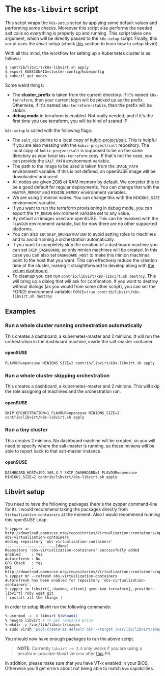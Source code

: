 # The `k8s-libvirt` script

This script wraps the `k8s-setup` script by applying some default values and
performing some checks. Moreover this script also performs the needed salt calls
so everything is properly up and running. This script takes one argument, which
will be directly passed to the `k8s-setup` script. Finally, this script uses the
*libvirt* setup (check [this](#libvirt) section to learn how to setup libvirt).

With all this mind, the workflow for setting up a Kubernetes cluster is as
follows:

```
$ contrib/libvirt/k8s-libvirt.sh apply
$ export KUBECONFIG=cluster-config/kubeconfig
$ kubectl get nodes
```

Some weird things:

- The **cluster_prefix** is taken from the current directory. If it's named
  `k8s-terraform`, then your current login will be picked up as the
  prefix. Otherwise, if it's named `k8s-terraform-stable`, then the prefix will
  be *stable*.
- **debug mode** in terraform is enabled. Not really needed, and if it's the first
  time you use terraform, you will be kind of scared :P

`k8s-setup` is called with the following flags:

- The `salt_dir` points to a local copy of
  [kubic-project/salt](https://github.com/kubic-project/salt). This is helpful if you are
  also messing with the `kubic-project/salt` repository. The local copy of `kubic-project/salt` is
  supposed to be on the same directory as your local `k8s-terraform` copy. If
  that's not the case, you can provide the `SALT_PATH` environment variable.
- The path to the image to be used is taken from the `IMAGE_PATH` environment
  variable. If this is not defined, an openSUSE image will be downloaded and used.
- All nodes are given 2GiB of RAM memory by default. We consider this to be a
  good default for regular deployments. You can change that with the
  `MASTER_MEMORY` and `MINION_MEMORY` environment variables.
- We are using 2 minion nodes. You can change this with the `MINIONS_SIZE`
  environment variable.
- If you want to run the terraform provisioning in debug mode, you can export
  the `TF_DEBUG` environment variable set to any value.
- By default all images used are openSUSE. This can be tweaked with the
  `FLAVOUR` environment variable, but for now there are no other supported platforms.
- You can also set `SKIP_ORCHESTRATION` to avoid setting roles to machines and
  to avoid running a orchestration automatically.
- If you want to completely skip the creation of a dashboard machine you can
  set `SKIP_DASHBOARD`, so only minion machines will be created. In this case you
  can also set `DASHBOARD_HOST` to make this minion machines point to the host
  that you want. This can effectively reduce the creation time of the cluster,
  making it straightforward to develop along with [the velum dashboard](https://github.com/kubic-project/velum).
- To cleanup you can run `contrib/libvirt/k8s-libvirt.sh destroy`. This will
  bring up a dialog that will ask for confimation. If you want to destroy without
  dialogs (as you would from some other script), you can set the FORCE environment
  variable: `FORCE=true contrib/libvirt/k8s-libvirt.sh destroy`

## Examples

### Run a whole cluster running orchestration automatically

This creates a dashboard, a kubernetes-master and 2 minions. It will run the
orchestration in the dashboard machine, inside the salt-master container.

#### openSUSE
`FLAVOUR=opensuse MINIONS_SIZE=2 contrib/libvirt/k8s-libvirt.sh apply`

### Run a whole cluster skipping orchestration

This creates a dashboard, a kubernetes-master and 2 minions. This will skip the
role assigning of machines and the orchestration run.

#### openSUSE
`SKIP_ORCHESTRATION=1 FLAVOUR=opensuse MINIONS_SIZE=2 contrib/libvirt/k8s-libvirt.sh apply`

### Run a tiny cluster

This creates 2 minions. No dashboard machine will be created, so you will need to specify
where the salt-master is running, so those minions will be able to report back to that
salt-master instance.

#### openSUSE
`DASHBOARD_HOST=192.168.X.Y SKIP_DASHBOARD=1 FLAVOUR=opensuse MINIONS_SIZE=2 contrib/libvirt/k8s-libvirt.sh apply`

## Libvirt setup

You need to have the following packages (here's the zypper command-line for it).
I would recommend taking the packages directly from `Virtualization:containers`
at the moment. Also I would recommend running this openSUSE Leap:

```
% zypper ar http://download.opensuse.org/repositories/Virtualization:/containers/openSUSE_Leap_42.1 obs-virtualization-containers
Adding repository 'obs-virtualization-containers' .......................[done]
Repository 'obs-virtualization-containers' successfully added
Enabled     : Yes
Autorefresh : No
GPG Check   : Yes
URI         : http://download.opensuse.org/repositories/Virtualization:/containers/openSUSE_Leap_42.1
% zypper mr --refresh obs-virtualization-containers
Autorefresh has been enabled for repository 'obs-virtualization-containers'.
% zypper in libvirt{,-daemon,-client} qemu-kvm terraform{,-provider-libvirt} ruby wget git
[ install all the things ]
```

In order to setup libvirt run the following commands:

```bash
% usermod -a -G libvirt $(whoami)
% newgrp libvirt # to get required privs
% mkdir -p /var/lib/libvirt/images
% sudo virsh 'pool-create-as default dir --target /var/lib/libvirt/images'
```

You should now have enough packages to run the above script.

> **NOTE**: Currently `libvirt >= 2.0` only works if you are using a
> terraform-provider-libvirt version
> after [this](https://github.com/dmacvicar/terraform-provider-libvirt/pull/86) PR.

In addition, please make sure that you have VT-x enabled in your BIOS.
Otherwise you'll get errors about not being able to match `kvm` capabilities.
